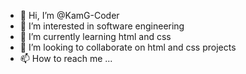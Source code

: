 - 👋 Hi, I’m @KamG-Coder
- 👀 I’m interested in software engineering
- 🌱 I’m currently learning html and css
- 💞️ I’m looking to collaborate on html and css projects
- 📫 How to reach me ...

<!---
KamG-Coder/KamG-Coder is a ✨ special ✨ repository because its `README.md` (this file) appears on your GitHub profile.
You can click the Preview link to take a look at your changes.
--->
